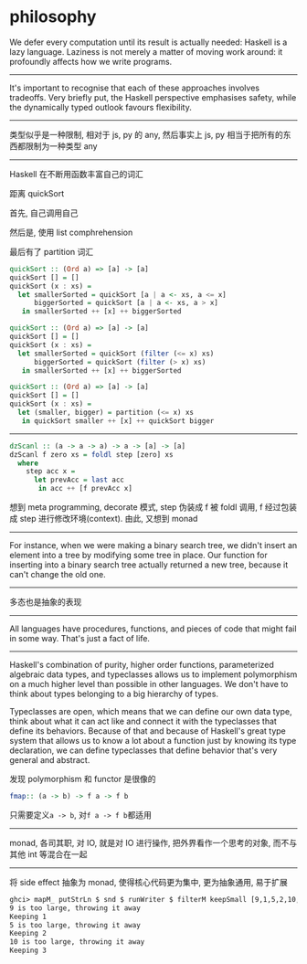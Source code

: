 # philosophy

We defer every computation until its result is actually needed: Haskell is a lazy language. Laziness is not merely a matter of moving work around: it profoundly affects how we write programs.

---

It's important to recognise that each of these approaches involves tradeoffs. Very briefly put, the Haskell perspective emphasises safety, while the dynamically typed outlook favours flexibility.

---

类型似乎是一种限制, 相对于 js, py 的 any, 然后事实上 js, py 相当于把所有的东西都限制为一种类型 any

---

Haskell 在不断用函数丰富自己的词汇

距离 quickSort

首先, 自己调用自己

然后是, 使用 list comphrehension

最后有了 partition 词汇

```hs
quickSort :: (Ord a) => [a] -> [a]
quickSort [] = []
quickSort (x : xs) =
  let smallerSorted = quickSort [a | a <- xs, a <= x]
      biggerSorted = quickSort [a | a <- xs, a > x]
   in smallerSorted ++ [x] ++ biggerSorted
```

```hs
quickSort :: (Ord a) => [a] -> [a]
quickSort [] = []
quickSort (x : xs) =
  let smallerSorted = quickSort (filter (<= x) xs)
      biggerSorted = quickSort (filter (> x) xs)
   in smallerSorted ++ [x] ++ biggerSorted
```

```hs
quickSort :: (Ord a) => [a] -> [a]
quickSort [] = []
quickSort (x : xs) =
  let (smaller, bigger) = partition (<= x) xs
   in quickSort smaller ++ [x] ++ quickSort bigger
```

---

```hs
dzScanl :: (a -> a -> a) -> a -> [a] -> [a]
dzScanl f zero xs = foldl step [zero] xs
  where
    step acc x =
      let prevAcc = last acc
       in acc ++ [f prevAcc x]
```

想到 meta programming, decorate 模式, step 伪装成 f 被 foldl 调用, f 经过包装成 step 进行修改环境(context). 由此, 又想到 monad

---

For instance, when we were making a binary search tree, we didn't insert an element into a tree by modifying some tree in place. Our function for inserting into a binary search tree actually returned a new tree, because it can't change the old one.

---

多态也是抽象的表现

---

All languages have procedures, functions, and pieces of code that might fail in some way. That's just a fact of life.

---

Haskell's combination of purity, higher order functions, parameterized algebraic data types, and typeclasses allows us to implement polymorphism on a much higher level than possible in other languages. We don't have to think about types belonging to a big hierarchy of types.

Typeclasses are open, which means that we can define our own data type, think about what it can act like and connect it with the typeclasses that define its behaviors. Because of that and because of Haskell's great type system that allows us to know a lot about a function just by knowing its type declaration, we can define typeclasses that define behavior that's very general and abstract.

发现 polymorphism 和 functor 是很像的

```hs
fmap:: (a -> b) -> f a -> f b
```

只需要定义`a -> b`, 对`f a -> f b`都适用

---

monad, 各司其职, 对 IO, 就是对 IO 进行操作, 把外界看作一个思考的对象, 而不与其他 int 等混合在一起

---

将 side effect 抽象为 monad, 使得核心代码更为集中, 更为抽象通用, 易于扩展

```txt
ghci> mapM_ putStrLn $ snd $ runWriter $ filterM keepSmall [9,1,5,2,10,3]
9 is too large, throwing it away
Keeping 1
5 is too large, throwing it away
Keeping 2
10 is too large, throwing it away
Keeping 3
```

